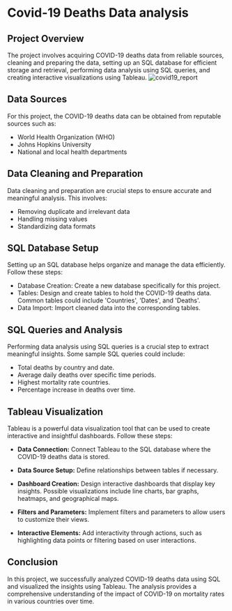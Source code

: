 # Covid-19 Deaths Data analysis

## Project Overview
The project involves acquiring COVID-19 deaths data from reliable sources, cleaning and preparing the data, setting up an SQL database for efficient storage and retrieval, performing data analysis using SQL queries, and creating interactive visualizations using Tableau.
![covid19_report](https://github.com/Junaid0105/Data-Analyst-Projects/assets/57451341/0a11456e-6ed5-43f2-a91d-feb9494c497c)

## Data Sources
For this project, the COVID-19 deaths data can be obtained from reputable sources such as:
- World Health Organization (WHO)
- Johns Hopkins University
- National and local health departments

  
## Data Cleaning and Preparation
Data cleaning and preparation are crucial steps to ensure accurate and meaningful analysis. This involves:
- Removing duplicate and irrelevant data
- Handling missing values
- Standardizing data formats

## SQL Database Setup
Setting up an SQL database helps organize and manage the data efficiently. Follow these steps:

- Database Creation: Create a new database specifically for this project.
- Tables: Design and create tables to hold the COVID-19 deaths data. Common tables could include 'Countries', 'Dates', and 'Deaths'.
- Data Import: Import cleaned data into the corresponding tables.


## SQL Queries and Analysis
Performing data analysis using SQL queries is a crucial step to extract meaningful insights. Some sample SQL queries could include:
- Total deaths by country and date.
- Average daily deaths over specific time periods.
- Highest mortality rate countries.
- Percentage increase in deaths over time.

## Tableau Visualization

Tableau is a powerful data visualization tool that can be used to create interactive and insightful dashboards. Follow these steps:

- **Data Connection:** Connect Tableau to the SQL database where the COVID-19 deaths data is stored.

- **Data Source Setup:** Define relationships between tables if necessary.

- **Dashboard Creation:** Design interactive dashboards that display key insights. Possible visualizations include line charts, bar graphs, heatmaps, and geographical maps.

- **Filters and Parameters:** Implement filters and parameters to allow users to customize their views.

- **Interactive Elements:** Add interactivity through actions, such as highlighting data points or filtering based on user interactions.

## Conclusion

In this project, we successfully analyzed COVID-19 deaths data using SQL and visualized the insights using Tableau. The analysis provides a comprehensive understanding of the impact of COVID-19 on mortality rates in various countries over time.










